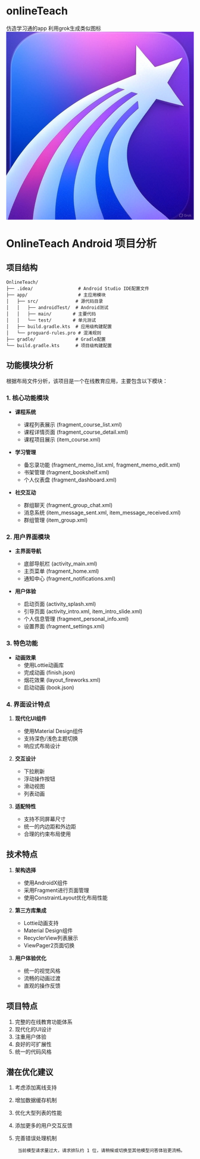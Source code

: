 # onlineTeach
 仿造学习通的app
 利用grok生成类似图标
![图标](app/src/main/res/drawable/onlineteach.jpg)



          
# OnlineTeach Android 项目分析

## 项目结构
```
OnlineTeach/
├── .idea/                 # Android Studio IDE配置文件
├── app/                   # 主应用模块
│   ├── src/              # 源代码目录
│   │   ├── androidTest/  # Android测试
│   │   ├── main/        # 主要代码
│   │   └── test/        # 单元测试
│   ├── build.gradle.kts  # 应用级构建配置
│   └── proguard-rules.pro # 混淆规则
├── gradle/               # Gradle配置
└── build.gradle.kts      # 项目级构建配置
```

## 功能模块分析

根据布局文件分析，该项目是一个在线教育应用，主要包含以下模块：

### 1. 核心功能模块
- **课程系统**
  - 课程列表展示 (fragment_course_list.xml)
  - 课程详情页面 (fragment_course_detail.xml)
  - 课程项目展示 (item_course.xml)

- **学习管理**
  - 备忘录功能 (fragment_memo_list.xml, fragment_memo_edit.xml)
  - 书架管理 (fragment_bookshelf.xml)
  - 个人仪表盘 (fragment_dashboard.xml)

- **社交互动**
  - 群组聊天 (fragment_group_chat.xml)
  - 消息系统 (item_message_sent.xml, item_message_received.xml)
  - 群组管理 (item_group.xml)

### 2. 用户界面模块
- **主界面导航**
  - 底部导航栏 (activity_main.xml)
  - 主页菜单 (fragment_home.xml)
  - 通知中心 (fragment_notifications.xml)

- **用户体验**
  - 启动页面 (activity_splash.xml)
  - 引导页面 (activity_intro.xml, item_intro_slide.xml)
  - 个人信息管理 (fragment_personal_info.xml)
  - 设置界面 (fragment_settings.xml)

### 3. 特色功能
- **动画效果**
  - 使用Lottie动画库
  - 完成动画 (finish.json)
  - 烟花效果 (layout_fireworks.xml)
  - 启动动画 (book.json)

### 4. 界面设计特点
1. **现代化UI组件**
   - 使用Material Design组件
   - 支持深色/浅色主题切换
   - 响应式布局设计

2. **交互设计**
   - 下拉刷新
   - 浮动操作按钮
   - 滑动视图
   - 列表动画

3. **适配特性**
   - 支持不同屏幕尺寸
   - 统一的内边距和外边距
   - 合理的约束布局使用

## 技术特点
1. **架构选择**
   - 使用AndroidX组件
   - 采用Fragment进行页面管理
   - 使用ConstraintLayout优化布局性能

2. **第三方库集成**
   - Lottie动画支持
   - Material Design组件
   - RecyclerView列表展示
   - ViewPager2页面切换

3. **用户体验优化**
   - 统一的视觉风格
   - 流畅的动画过渡
   - 直观的操作反馈

## 项目特点
1. 完整的在线教育功能体系
2. 现代化的UI设计
3. 注重用户体验
4. 良好的可扩展性
5. 统一的代码风格

## 潜在优化建议
1. 考虑添加离线支持
2. 增加数据缓存机制
3. 优化大型列表的性能
4. 添加更多的用户交互反馈
5. 完善错误处理机制

        当前模型请求量过大，请求排队约 1 位，请稍候或切换至其他模型问答体验更流畅。
